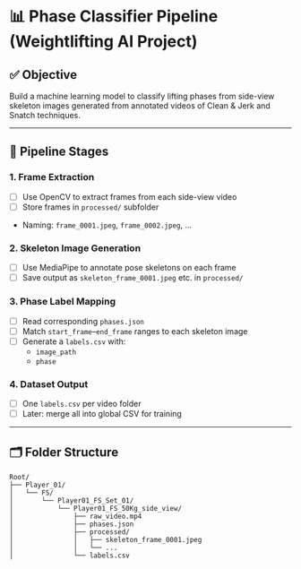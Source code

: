 # 📊 Phase Classifier Pipeline (Weightlifting AI Project)

## ✅ Objective
Build a machine learning model to classify lifting phases from side-view skeleton images generated from annotated videos of Clean & Jerk and Snatch techniques.

---

## 🧱 Pipeline Stages

### 1. Frame Extraction
- [ ] Use OpenCV to extract frames from each side-view video
- [ ] Store frames in `processed/` subfolder
- Naming: `frame_0001.jpeg`, `frame_0002.jpeg`, ...

### 2. Skeleton Image Generation
- [ ] Use MediaPipe to annotate pose skeletons on each frame
- [ ] Save output as `skeleton_frame_0001.jpeg` etc. in `processed/`

### 3. Phase Label Mapping
- [ ] Read corresponding `phases.json`
- [ ] Match `start_frame`–`end_frame` ranges to each skeleton image
- [ ] Generate a `labels.csv` with:
  - `image_path`
  - `phase`

### 4. Dataset Output
- [ ] One `labels.csv` per video folder
- [ ] Later: merge all into global CSV for training

---

## 🗂️ Folder Structure

```plaintext
Root/
├── Player_01/
│   └── FS/
│       └── Player01_FS_Set_01/
│           └── Player01_FS_50Kg_side_view/
│               ├── raw_video.mp4
│               ├── phases.json
│               ├── processed/
│               │   ├── skeleton_frame_0001.jpeg
│               │   └── ...
│               └── labels.csv
